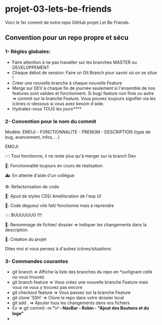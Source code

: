 # projet-03-lets-be-friends

Voici le 1er commit de notre repo GitHub projet Let Be Friends.

## Convention pour un repo propre et sécu

### 1- Règles globales:

- Faire attention à ne pas travailler sur les branches MASTER ou DEVELOPPEMENT
- Chaque début de session: Faire un Git Branch pour savoir où on se situe !
- Créer une nouvelle branche à chaque nouvelle Feature
- Merge sur DEV à chaque fin de journée seulement si l'ensemble de nos features sont valides et fonctionnent. Si bug/ feature non finie ou autre ⇒ commit sur la branche Feature. Vous pouvez toujours signifier via les icônes ci-dessous si vous avez besoin d'aide.
- Hydratez-vous TOUS les jours****

### 2- Convention pour le nom du commit

Modèle:  EMOJI - FONCTIONNALITE - PRENOM - DESCRIPTION (type de bug, avancement, infos, ...)

EMOJI

✅: Tout fonctionne, il ne reste plus qu'à merger sur la branch Dev

🚧: Fonctionnalité toujours en cours de réalisation

🚑️: En attente d'aide d'un collègue

♻️: Refactorisation de code

💄: Ajout de styles CSS/ Améliioration de l'exp UI

💩: Code dégueu/ vite fait/ fonctionne mais à reprendre

💥: BUUUUUUG !!!!

🚚: Renommage de fichier/ dossier ⇒ Indiquer les changements dans la description

🎨: Création du projet

Dites moi si vous pensez à d'autres icônes/situations

### 3- Commandes courantes

- git branch ⇒ Affiche la liste des branches du repo en *surlignant celle où vous trouvez
- git branch feature ⇒ Vous créez une nouvelle branche Feature mais vous ne vous y trouvez pas encore
- git checkout feature ⇒ Vous passez sur la branche Feature
- git clone 'SSH' ⇒ Clone le repo dans votre dossier local
- git add . ⇒ Ajouter tous les changements dans vos fichiers
- Ex ⇒  git commit -m **"✅ - NavBar - Robin - "Ajout des Boutons et du logo"**
-

